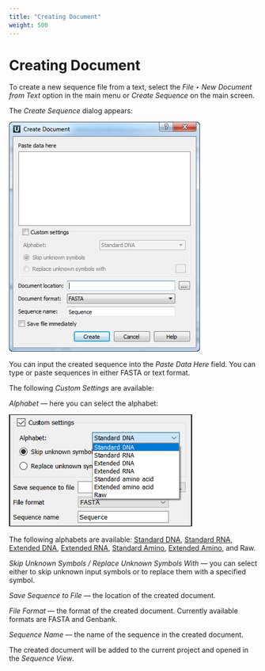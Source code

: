 ```yaml
---
title: "Creating Document"
weight: 500
---
```


# Creating Document

To create a new sequence file from a text, select the _File ‣ New Document from Text_ option in the main menu or _Create Sequence_ on the main screen.

The _Create Sequence_ dialog appears:

![](/images/65929276/65929278.png)

You can input the created sequence into the _Paste Data Here_ field. You can type or paste sequences in either FASTA or text format.

The following _Custom Settings_ are available:

_Alphabet_ — here you can select the alphabet:

![](/images/65929276/94078811.png)

The following alphabets are available: [Standard DNA](http://en.wikipedia.org/wiki/Nucleic_acid_notation), [Standard RNA](http://en.wikipedia.org/wiki/Nucleic_acid_notation), [Extended DNA](http://en.wikipedia.org/wiki/Nucleic_acid_notation), [Extended RNA](http://en.wikipedia.org/wiki/Nucleic_acid_notation), [Standard Amino](http://en.wikipedia.org/wiki/Amino_acid_notation#Table_of_standard_amino_acid_abbreviations_and_properties), [Extended Amino](http://en.wikipedia.org/wiki/Amino_acid_notation#Table_of_standard_amino_acid_abbreviations_and_properties), and Raw.

_Skip Unknown Symbols / Replace Unknown Symbols With_ — you can select either to skip unknown input symbols or to replace them with a specified symbol.

_Save Sequence to File_ — the location of the created document.

_File Format_ — the format of the created document. Currently available formats are FASTA and Genbank.

_Sequence Name_ — the name of the sequence in the created document.

The created document will be added to the current project and opened in the _Sequence View_.